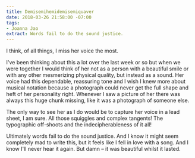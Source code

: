 ```yaml
---
title: Demisemihemidemisemiquaver
date: 2018-03-26 21:58:00 -07:00
tags:
- Joanna Jao
extract: Words fail to do the sound justice.
---
```


I think, of all things, I miss her voice the most. 

I've been thinking about this a lot over the last week or so but when we were together I would think of her not as a person with a beautiful smile or with any other mesmerizing physical quality, but instead as a sound. Her voice had this dependable, reassuring tone and I wish I knew more about musical notation because a photograph could never get the full shape and heft of her personality right. Whenever I saw a picture of her there was always this huge chunk missing, like it was a photograph of someone else. 

The only way to see her as I do would be to capture her voice in a lead sheet, I am sure. All those squiggles and complex tangents! The typographic off-shoots and the indecipherableness of it all!

Ultimately words fail to do the sound justice. And I know it might seem completely mad to write this, but it feels like I fell in love with a song. And I know I'll never hear it again. But damn – it was beautiful whilst it lasted.